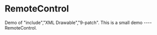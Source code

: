 # RemoteControl
Demo of "include","XML Drawable","9-patch".
This is a small demo ----RemoteControl.
